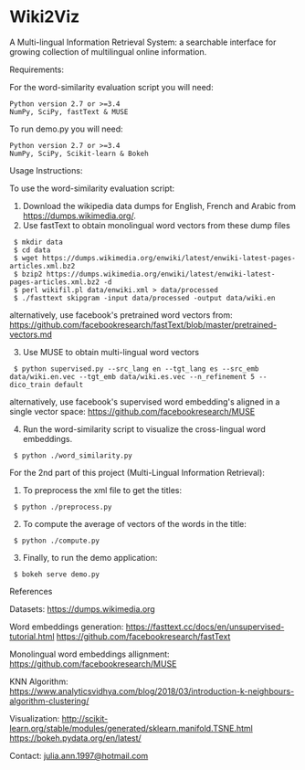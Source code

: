# Wiki2Viz
A Multi-lingual Information Retrieval System: a searchable interface for growing collection of multilingual online information.
 
 Requirements:
 
 For the word-similarity evaluation script you will need:

    Python version 2.7 or >=3.4
    NumPy, SciPy, fastText & MUSE

To run demo.py you will need:

    Python version 2.7 or >=3.4
    NumPy, SciPy, Scikit-learn & Bokeh
    
   
Usage Instructions:

To use the word-similarity evaluation script:

   1. Download the wikipedia data dumps for English, French and Arabic from https://dumps.wikimedia.org/.
   2. Use fastText to obtain monolingual word vectors from these dump files 
   
     $ mkdir data
     $ cd data
     $ wget https://dumps.wikimedia.org/enwiki/latest/enwiki-latest-pages-articles.xml.bz2
     $ bzip2 https://dumps.wikimedia.org/enwiki/latest/enwiki-latest-pages-articles.xml.bz2 -d
     $ perl wikifil.pl data/enwiki.xml > data/processed
     $ ./fasttext skipgram -input data/processed -output data/wiki.en
     
   alternatively, use facebook's pretrained word vectors from: https://github.com/facebookresearch/fastText/blob/master/pretrained-vectors.md

   3. Use MUSE to obtain multi-lingual word vectors 
   
     $ python supervised.py --src_lang en --tgt_lang es --src_emb data/wiki.en.vec --tgt_emb data/wiki.es.vec --n_refinement 5 --dico_train default
     
   alternatively, use facebook's supervised word embedding's aligned in a single vector space: https://github.com/facebookresearch/MUSE
     
   4. Run the word-similarity script to visualize the cross-lingual word embeddings.
       
     $ python ./word_similarity.py
     
     
     
 For the 2nd part of this project (Multi-Lingual Information Retrieval):
 
   1. To preprocess the xml file to get the titles:
   
     $ python ./preprocess.py
     
   2. To compute the average of vectors of the words in the title:
    
     $ python ./compute.py
     
   3. Finally, to run the demo application:
   
     $ bokeh serve demo.py
     
     
References
  
  Datasets: https://dumps.wikimedia.org

  Word embeddings generation: https://fasttext.cc/docs/en/unsupervised-tutorial.html
                              https://github.com/facebookresearch/fastText

  Monolingual word embeddings allignment: https://github.com/facebookresearch/MUSE

  KNN Algorithm: https://www.analyticsvidhya.com/blog/2018/03/introduction-k-neighbours-algorithm-clustering/

  Visualization:
                 http://scikit-learn.org/stable/modules/generated/sklearn.manifold.TSNE.html
                 https://bokeh.pydata.org/en/latest/
                 
                 
Contact: julia.ann.1997@hotmail.com               
 
  
    
 
